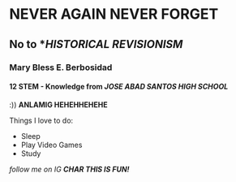 # NEVER AGAIN NEVER FORGET
## No to **HISTORICAL REVISIONISM*
### Mary Bless E. Berbosidad
#### 12 STEM - Knowledge from _JOSE ABAD SANTOS HIGH SCHOOL_
:))
**ANLAMIG HEHEHHEHEHE**

Things I love to do:
- Sleep
- Play Video Games
- Study

*follow me on IG* **_CHAR THIS IS FUN!_** 


